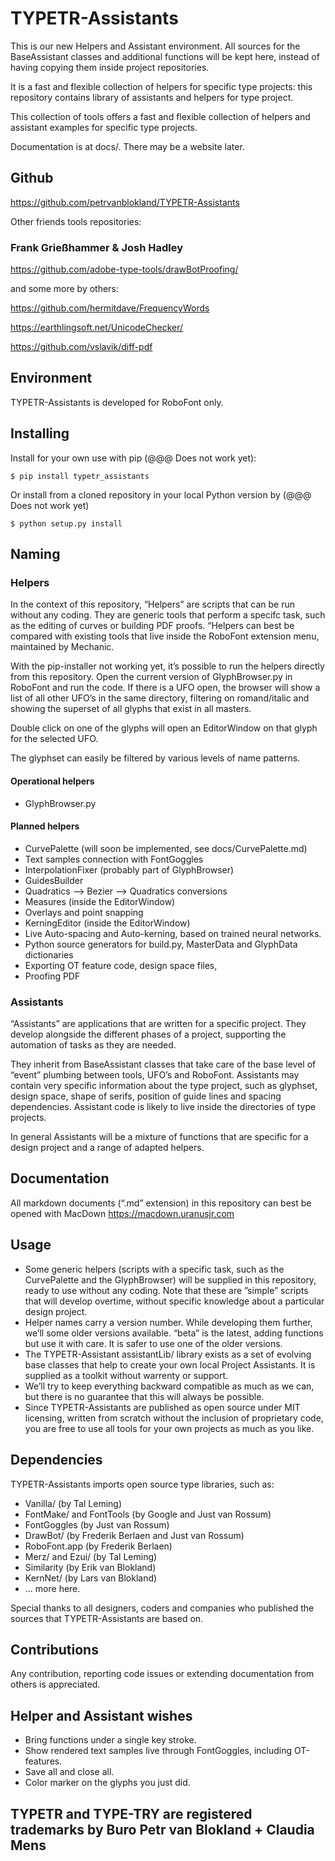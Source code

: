 # TYPETR-Assistants

This is our new Helpers and Assistant environment.
All sources for the BaseAssistant classes and additional functions will be kept here, instead of having copying them inside project repositories.

It is a fast and flexible collection of helpers for specific type projects: this repository contains library of assistants and helpers for type project.

This collection of tools offers a fast and flexible collection of helpers and assistant examples for specific type projects.

Documentation is at docs/. There may be a website later.

## Github

https://github.com/petrvanblokland/TYPETR-Assistants

Other friends tools repositories:

### Frank Grießhammer & Josh Hadley

https://github.com/adobe-type-tools/drawBotProofing/

and some more by others:

https://github.com/hermitdave/FrequencyWords

https://earthlingsoft.net/UnicodeChecker/

https://github.com/vslavik/diff-pdf

## Environment

TYPETR-Assistants is developed for RoboFont only.

## Installing

Install for your own use with pip (@@@ Does not work yet):

    $ pip install typetr_assistants
    
Or install from a cloned repository in your local Python version by (@@@ Does not work yet)

	$ python setup.py install

## Naming

### Helpers

In the context of this repository, “Helpers” are scripts that can be run without any coding. They are generic tools that perform a specifc task, such as the editing of curves or building PDF proofs. “Helpers can best be compared with existing tools that live inside the RoboFont extension menu, maintained by Mechanic.

With the pip-installer not working yet, it’s possible to run the helpers directly from this repository. Open the current version of GlyphBrowser.py in RoboFont and run the code. If there is a UFO open, the browser will show a list of all other UFO’s in the same directory, filtering on romand/italic and showing the superset of all glyphs that exist in all masters. 

Double click on one of the glyphs will open an EditorWindow on that glyph for the selected UFO.

The glyphset can easily be filtered by various levels of name patterns.

#### Operational helpers

* GlyphBrowser.py

#### Planned helpers

* CurvePalette (will soon be implemented, see docs/CurvePalette.md)
* Text samples connection with FontGoggles
* InterpolationFixer (probably part of GlyphBrowser)
* GuidesBuilder
* Quadratics --> Bezier --> Quadratics conversions
* Measures (inside the EditorWindow)
* Overlays and point snapping
* KerningEditor (inside the EditorWindow)
* Live Auto-spacing and Auto-kerning, based on trained neural networks.
* Python source generators for build.py, MasterData and GlyphData dictionaries
* Exporting OT feature code, design space files,  
* Proofing PDF

### Assistants

“Assistants” are applications that are written for a specific project. They develop alongside the different phases of a project, supporting the automation of tasks as they are needed.

They inherit from BaseAssistant classes that take care of the base level of “event” plumbing between tools, UFO’s and RoboFont. Assistants may contain very specific information about the type project, such as glyphset, design space, shape of serifs, position of guide lines and spacing dependencies. Assistant code is likely to live inside the directories of type projects.

In general Assistants will be a mixture of functions that are specific for a design project and a range of adapted helpers.

## Documentation

All markdown documents (“.md” extension) in this repository can best be opened with MacDown https://macdown.uranusjr.com

## Usage

* Some generic helpers (scripts with a specific task, such as the CurvePalette and the GlyphBrowser) will be supplied in this repository, ready to use without any coding. Note that these are ”simple” scripts that will develop overtime, without specific knowledge about a particular design project.
* Helper names carry a version number. While developing them further, we’ll some older versions available. “beta” is the latest, adding functions but use it with care. It is safer to use one of the older versions.
* The TYPETR-Assistant assistantLib/ library exists as a set of evolving base classes that help to create your own local Project Assistants. It is supplied as a toolkit without warrenty or support.  
* We’ll try to keep everything backward compatible as much as we can, but there is no guarantee that this will always be possible.
* Since TYPETR-Assistants are published as open source under MIT licensing, written from scratch without the inclusion of proprietary code, you are free to use all tools for your own projects as much as you like.

## Dependencies

TYPETR-Assistants imports open source type libraries, such as:

* Vanilla/ (by Tal Leming)
* FontMake/ and FontTools (by Google and Just van Rossum)
* FontGoggles (by Just van Rossum)
* DrawBot/ (by Frederik Berlaen and Just van Rossum)
* RoboFont.app (by Frederik Berlaen)
* Merz/ and Ezui/ (by Tal Leming)
* Similarity (by Erik van Blokland) 
* KernNet/ (by Lars van Blokland)
* ... more here.

Special thanks to all designers, coders and companies who published the sources that TYPETR-Assistants are based on.

## Contributions

Any contribution, reporting code issues or extending documentation from others is appreciated.

## Helper and Assistant wishes

* Bring functions under a single key stroke.
* Show rendered text samples live through FontGoggles, including OT-features.
* Save all and close all.
* Color marker on the glyphs you just did.

## TYPETR and TYPE-TRY are registered trademarks by Buro Petr van Blokland + Claudia Mens